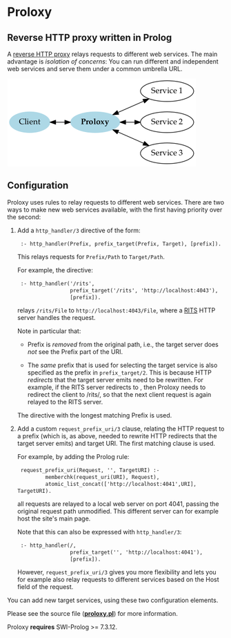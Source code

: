 # Proloxy

## Reverse HTTP proxy written in Prolog

A [reverse HTTP proxy](https://en.wikipedia.org/wiki/Reverse_proxy)
relays requests to different web services. The main advantage is
*isolation of concerns*: You can run different and independent web
services and serve them under a common umbrella URL.

![Proloxy: Reverse HTTP proxy written in SWI-Prolog](proloxy.png)

## Configuration

Proloxy uses rules to relay requests to different web services.
There are two ways to make new web services available, with the
first having priority over the second:

1. Add a `http_handler/3` directive of the form:

        :- http_handler(Prefix, prefix_target(Prefix, Target), [prefix]).

   This relays requests for `Prefix/Path` to `Target/Path`.

   For example, the directive:

        :- http_handler('/rits',
                        prefix_target('/rits', 'http://localhost:4043'),
                        [prefix]).

   relays `/rits/File` to `http://localhost:4043/File`, where a
   [RITS](https://github.com/triska/rits) HTTP server handles the
   request.

   Note in particular that:

   - Prefix is _removed_ from the original path, i.e., the target
     server does *not* see the Prefix part of the URI.

   - The _same_ prefix that is used for selecting the target service
     is also specified as the prefix in `prefix_target/2`. This is
     because HTTP _redirects_ that the target server emits need to be
     rewritten. For example, if the RITS server redirects to <R>, then
     Proloxy needs to redirect the client to /rits/<R>, so that the
     next client request is again relayed to the RITS server.

   The directive with the longest matching Prefix is used.

2. Add a custom `request_prefix_uri/3` clause, relating the HTTP
   request to a prefix (which is, as above, needed to rewrite HTTP
   redirects that the target server emits) and target URI. The
   first matching clause is used.

   For example, by adding the Prolog rule:

        request_prefix_uri(Request, '', TargetURI) :-
                memberchk(request_uri(URI), Request),
                atomic_list_concat(['http://localhost:4041',URI], TargetURI).

   all requests are relayed to a local web server on port&nbsp;4041,
   passing the original request path unmodified. This different server
   can for example host the site's main page.

   Note that this can also be expressed with `http_handler/3`:

        :- http_handler(/,
                        prefix_target('', 'http://localhost:4041'),
                        [prefix]).

   However, `request_prefix_uri/3` gives you more flexibility and lets
   you for example also relay requests to different services based on
   the Host field of the request.

You can add new target services, using these two configuration elements.

Please see the source file ([**proloxy.pl**](proloxy.pl)) for more
information.

Proloxy **requires** SWI-Prolog &gt;= 7.3.12.
